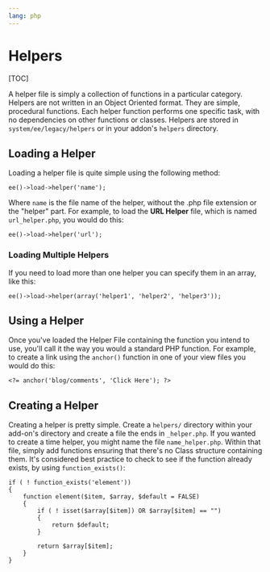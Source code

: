 ```yaml
---
lang: php
---
```


<!--
    This source file is part of the open source project
    ExpressionEngine User Guide (https://github.com/ExpressionEngine/ExpressionEngine-User-Guide)

    @link      https://expressionengine.com/
    @copyright Copyright (c) 2003-2020, Packet Tide, LLC (https://packettide.com)
    @license   https://expressionengine.com/license Licensed under Apache License, Version 2.0
-->

# Helpers

[TOC]

A helper file is simply a collection of functions in a particular category. Helpers are not written in an Object Oriented format. They are simple, procedural functions. Each helper function performs one specific task, with no dependencies on other functions or classes. Helpers are stored in `system/ee/legacy/helpers` or in your addon's `helpers` directory.

## Loading a Helper

Loading a helper file is quite simple using the following method:

    ee()->load->helper('name');

Where `name` is the file name of the helper, without the .php file extension or the "helper" part. For example, to load the **URL Helper** file, which is named `url_helper.php`, you would do this:

    ee()->load->helper('url');

### Loading Multiple Helpers

If you need to load more than one helper you can specify them in an array, like this:

    ee()->load->helper(array('helper1', 'helper2', 'helper3'));

## Using a Helper

Once you've loaded the Helper File containing the function you intend to use, you'll call it the way you would a standard PHP function. For example, to create a link using the `anchor()` function in one of your view files you would do this:

    <?= anchor('blog/comments', 'Click Here'); ?>

## Creating a Helper

Creating a helper is pretty simple. Create a `helpers/` directory within your add-on's directory and create a file the ends in `_helper.php`. If you wanted to create a time helper, you might name the file `name_helper.php`. Within that file, simply add functions ensuring that there's no Class structure containing them. It's considered best practice to check to see if the function already exists, by using `function_exists()`:

    if ( ! function_exists('element'))
    {
        function element($item, $array, $default = FALSE)
        {
            if ( ! isset($array[$item]) OR $array[$item] == "")
            {
                return $default;
            }

            return $array[$item];
        }
    }
